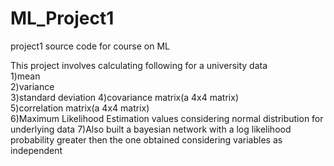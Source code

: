 # ML_Project1
project1 source code for course on ML

This project involves calculating following for a university data  
1)mean  
2)variance  
3)standard deviation
4)covariance matrix(a 4x4 matrix)  
5)correlation matrix(a 4x4 matrix)  
6)Maximum Likelihood Estimation values considering normal distribution for underlying data
7)Also built a bayesian network with a log likelihood probability greater then the one obtained considering variables as independent

